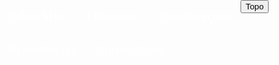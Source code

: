 <!DOCTYPE html>
<html lang="en">
<head>
	<title>Marcos José</title>
	<meta charset="utf-8">
	<meta name="viewport" content="width=device-width, initial-scale=1, shrink-to-fit=no">
	<link href="https://fonts.googleapis.com/css?family=Gentium+Book+Basic|Libre+Baskerville" rel="stylesheet">
	<link rel="stylesheet" href="https://stackpath.bootstrapcdn.com/bootstrap/4.1.1/css/bootstrap.min.css" integrity="sha384-WskhaSGFgHYWDcbwN70/dfYBj47jz9qbsMId/iRN3ewGhXQFZCSftd1LZCfmhktB" crossorigin="anonymous">
	<link rel="stylesheet" type="text/css" href="css.css">
	<link rel="icon" href="media/flaticon/Soul_of_the_Lords.png">
</head>

<body>
	<style>
		body {
	background-image: url("media/img/wallpaper.jpg");
	z-index: 0;
	margin: 0px;
	padding: 0px;
	background-repeat: no-repeat;
	background-position: center;
	background-attachment: fixed;
	background-size: cover;
	overflow-x: hidden;
	
}

#fundoPreto{
	height: 105%;
	background: rgba(61, 61, 61, 0.69);
	margin-top: 50px;
	margin-bottom: 100px;
	position: relative;
	margin-left: auto;
	margin-right: auto;
	border-style: solid;
	border-width: 4px;
	border-color: rgba(200, 164, 109, 0.69);
}

.menu{
  overflow: hidden;
  background-color: rgba(12, 12, 12, 0.75);
}
.menu a{
  float: left;
  display: block;
  color: rgb(255, 255, 255);
  text-align: center;
  padding: 14px 16px;
  text-decoration: none;
  font-size: 1.5em;
  font-family: 'Gentium Book Basic', serif;
}
.menu a:hover{
  background-color: rgb(225, 225, 225);
  color: black;
}
.menu .icon{
  display: none;
}
@media screen and (max-width: 600px) {
  .menu.responsive {position: relative;}
  .menu.responsive .icon {
    position: absolute;
    right: 0;
    top: 0;
  }
  .menu.responsive a{
    float: none;
    display: block;
    text-align: left;
  }
}

#botao{
  display: none;
  position: fixed;
  bottom: 20px;
  right: 30px;
  z-index: 99;
  font-size: 1.3em;
  border: none;
  outline: none;
  background-color: rgba(200, 164, 109, 0.8);
  color: white;
  cursor: pointer;
  padding: 20px 15px 20px 15px;
  border-radius: 4px;
  font-family: 'Gentium Book Basic', serif;
}
#botao:hover{
  background-color: rgba(12, 12, 12, 0.8);
}

#sobreMim{
	margin-bottom: 80px;
}
#objetivos{
	margin-bottom: 80px;
}
#qualificações{
	margin-bottom: 80px;
}
#experiências{
	margin-bottom: 80px;
}

div.titleBox{
	height: 60px;
	width: 400px;
	background: rgba(19, 19, 19, 0.59);
	position: absolute;
	right:50%;
	margin-right:-200px;
	border-style: solid;
	border-width: 3.5px;
	border-color: rgba(200, 164, 109, 0.59);
	text-align: center;
	color: rgb(200, 164, 109);
	font-size: 2.2em;
	font-family: 'Gentium Book Basic', serif;
}
#titleBox1{
	margin-top: 50px;
}
#titleBox2{
	margin-top: 70px;
}
#titleBox3{
	margin-top: 70px;
}
#titleBox4{
	margin-top: 70px;
}
#titleBox5{
	margin-top: 70px;
}

div.whiteSquare{
	height: 520px;
	width: 300px; 	
	background: rgba(230, 230, 230, 0.65);
	border-style: solid;
	border-width: 1%;
	border-color: rgba(200, 164, 109, 0.65);
	margin-left: auto;
	margin-right: auto;
	margin-bottom: 40px;
	text-align: center;
}
#whiteSquare1{
	margin-top: 240px;
	padding-top: 50px;
	font-size: 1.25em;
	font-family: 'Gentium Book Basic', serif;
}
#whiteSquare2{
	margin-top: 280px;
	padding-top: 70px;
}
#whiteSquare3{
	margin-top: 280px;
	padding-top: 70px;
}
#whiteSquare4{
	margin-top: 280px;
	padding-top: 70px;
}

img.logos{
	width: 60px;
	margin-left: 10px;
	margin-right: 10px;
}

div.texto{
	color: rgb(200, 164, 109);
	font-size: 1.15em;
	font-family: 'Gentium Book Basic', serif;
	background: rgba(19, 19, 19, 0.59);
	border-style: solid;
	border-width: 3.5px;
	border-color: rgba(200, 164, 109, 0.59);
}
#textopg1{
	height: 100%;
	width: 720px;
	margin-left: auto;
	margin-right: auto;
	margin-top: 30%;
	padding-top: 50px;
	padding-left: 30px;
	padding-right: 30px;
	padding-bottom: 50px;
	text-align: justify;
}
#coluna1pg2{
	margin-left: auto;
	margin-right: auto;
}
div.coluna1pg2{
	height: 220px;
	min-width: 220px;
	text-align: center;
}
#texto1pg2{
	margin-top: 280px;
	padding-top: 20px;
}
#texto3pg2{
	margin-top: 80px;
	padding-top: 20px;
}
#coluna2pg2{
	margin-left: auto;
	margin-right: auto;
}
div.coluna2pg2{
	height: 220px;
	min-width: 220px;
	padding-top: 20px;
	text-align: center;
	font-size: 1.2em;
}
#texto2pg2{
	margin-top: 280px;
}
#texto4pg2{
	margin-top: 80px;
}
#textopg3{
	margin-top: 390px;
	margin-left: auto;
	margin-right: auto;
	height: 100%;
	width: 800px;
	padding-top: 20px;
	padding-bottom:20px;
	text-align: justify;
	font-size: 1.2em;
}
#textospg4{
	margin-left:auto;
	margin-right: auto;
}
div.textospg4{
	min-height: 70px;
	max-width: 600px;
	padding-top: 18px;
	padding-left: 25px;
	padding-right: 25px;
	text-align: justify;
	font-size: 1.25em;
}
#texto1pg4{
	margin-top: 360px;
}
#texto2pg4{
	margin-top: 75px;
}
#texto3pg4{
	margin-top: 75px;
}
div.colunapg5{
	margin-top: 280px;
	margin-bottom: 100px;
	margin-left:auto;
	margin-right: auto;
	height: 100%;
	max-width: 220px;
	padding-top: 40px;
	padding-bottom: 40px;
	padding-right: 10px;
	text-align: center;
	font-size: 1.3em;
	color: rgb(200, 164, 109);
	font-family: 'Gentium Book Basic', serif;
}

#perfil{
	width: 150px;
	border-style: solid;
	border-width: 1%;
	border-color: rgba(200, 164, 109, 0.65);
}

img.whiteSquare{
	width: 250px;
}
img.imgpg2{
	width: 100px;
}

@media screen and (max-width: 991px) {
	#whiteSquare2{
		margin-top: 80px;
	}
	#whiteSquare4{
		margin-top: 80px;
	}
	#textopg1{
		margin-top: 80px;
	}
	#textopg3{
		margin-top: 80px;
	}
	#texto3pg5{
		margin-top: 80px;
	}
	#texto4pg5{
		margin-top: 80px;
	}
}
@media screen and (max-width: 767px) {
	#texto2pg2{
		margin-top: 80px;
	}
}
@media screen and (max-width: 550px) {
	#texto2pg5{
		margin-top: 80px;
	}
}
@media screen and (max-width: 1999px) and (min-width: 992px) {
	br.extra{
		display: none;
	}
}
@media screen and (max-width: 1200px) {
	br.extra2{
		display: none;
	}
}
@media screen and (max-width: 991px) {
	#extra2{
		display: none;
	}
}
@media screen and (max-width: 991px) and (min-width: 768px) {
	div.colunapg5{
		max-width: 240px;
	}
}
</style>
	<div class="menu" id="menuTopo">
		<a href="#sobreMim" class="active">Sobre Mim</a>
		<a href="#objetivos">Objetivos</a>
		<a href="#qualificações">Qualificações</a>
		<a href="#experiências">Experiências</a>
		<a href="#curiosidades">Curiosidades</a>
		<a href="javascript:void(0);" class="icon" onclick="myFunction()">
	    <i class="fa fa-bars"></i>
		</a>
	</div>
	<button onclick="topFunction()" id="botao">Topo</button>
	<script type="text/javascript">
		window.onscroll = function() {scrollFunction()};

	function scrollFunction() {
		if (document.body.scrollTop > 20 || document.documentElement.scrollTop > 20) {
			document.getElementById("botao").style.display = "block";
		} else {
			document.getElementById("botao").style.display = "none";
		}
	}
	function topFunction() {
		document.body.scrollTop = 0;
		document.documentElement.scrollTop = 0;
	}
	</script>
	<div id="fundoPreto" class="container">
		<section id="sobreMim" class="row">
			<div id="titleBox1" class="titleBox" class="col-md-12">
				Sobre Mim
			</div>
			<div id="whiteSquare1" class="whiteSquare" class="col-sm-12 col-md-5">
				<img id="perfil" src="media/img/foto2.png"><br><br>
				Marcos José Pimentel Salles<br>
				17 anos<br>
				Nasci 12/07/2000<br>
				mjps240@gmail.com<br>
				(37)99985-3023<br>
				<!-- <a href="default.asp">
  <img src="smiley.gif" alt="HTML tutorial" style="width:42px;height:42px;border:0;">
</a> -->
				<a href="https://www.facebook.com/marcosjose.pimentelsalles">
					<img class="logos" src="media/flaticon/facebook.png">
				</a>
				<a href="https://www.instagram.com/dodoreptil/?hl=pt-br">
					<img class="logos" src="media/flaticon/instagram.png">
				</a>
			</div>
			<div id="textopg1" class="col-sm-12 col-md-7 texto">
				Sou Marcos José Pimentel Salles, estou cursando Ciência da Computação na 
				UFLA e sou Trainee da Comp. Júnior. Como quase todos do meu curso, gosto de 
				jogos, animes e séries.
				<br><br>
				Tenho interesse em desenvolver pesquisas na área de inteligência artificial,
				e também em dia me tornar um desenvolvedor de aplicativos e jogos.
			</div>
		</section>
		<section id="objetivos" class="container">
			<div class="row" >
			<div id="titleBox2" class="titleBox">
				Objetivos
			</div>
				<div id="coluna1pg2" class="col-sm-12 col-md-6 col-lg-3">
					<div id="texto1pg2" class="texto coluna1pg2">
						<img class="imgpg2" src="media/flaticon/website.png">
						<br>
						<br class="extra">
						<br class="extra2">
						Entrar pra Comp. Jr., e
						ajudar no que for
						necessário
					</div>
					<div id="texto3pg2" class="texto coluna1pg2">
						<img class="imgpg2" src="media/flaticon/computer.png">
						<br>
						<br id="extra2">
						<br class="extra">
						Me formar como
						programador
					</div>
				</div>
				<div id="coluna2pg2" class="col-sm-12 col-md-6 col-lg-3">
					<div id="texto2pg2" class="texto coluna2pg2">
						<img class="imgpg2" src="media/flaticon/brain.png">
						<br>
						<br class="extra">
						<br class="extra2">
						Ganhar experência para
						que eu possa fazer cada vez
						mais
					</div>
					<div id="texto4pg2" class="texto coluna2pg2">
						<img class="imgpg2" src="media/flaticon/notebook.png">
						<br>
						<br class="extra">
						<br class="extra2">
						Fazer ao menos um
						mangá, uma animação e
						um jogo
					</div>
				</div>
				<div id="whiteSquare2" class="whiteSquare" class="col-sm-12 col-md-6">
					<img class="whiteSquare" src="media/img/bonfire.gif">
				</div>
			</div>
		</section>
		<section id="qualificações" class="row">
			<div id="titleBox3" class="titleBox">
				Qualificações
			</div>
			<div id="whiteSquare3" class="whiteSquare" class="col-sm-12 col-md-12 col-lg-5">
				<img class="whiteSquare2" src="media/img/doll2.gif">
			</div>
			<div id="textopg3" class="col-sm-12 col-md-12 col-lg-7 texto">
				Cursei a primeira metade do Ensino Fundamental II no Colégio Dom
				Belchior, depois me transferi para o Colégio Losango, onde permaneci até a
				conclusão do Ensino Médio
				<br><br>
				Durante o período do início do Ensino Fundamental II até o segundo ano do 
				Ensino Médio, fiz um curso de Inglês no CCAA.
				<br><br>
				Logo após o término do Ensino Médio, eu já me engressei na UFLA, no curso 
				de Ciência da Computação, do qual eu sou calouro.
			</div>
		</section>
		<section id="experiências" class="row">
			<div id="titleBox4" class="titleBox">
				Experiências
			</div>
			<div id="textospg4" class="col-sm-12 col-md-7">
				<div id="texto1pg4" class="texto textospg4">
					Detenho uma razoável experiência com programação em C++
				</div>
				<div id="texto2pg4" class="texto textospg4">
					Tenho um breve conhecimento de Design
				</div>
				<div id="texto3pg4" class="texto textospg4">
					Estou apendendo a programar em HTML/CSS
				</div>
			</div>
			<div id="whiteSquare4" class="whiteSquare" class="col-sm-12 col-md-5">
				<img class="whiteSquare" src="media/img/catarina.gif">
			</div>
		</section>
		<section id="curiosidades" class="row">
			<div id="titleBox5" class="titleBox">
				Curiosidades
			</div>
			<div id="texto1pg5" class="texto colunapg5 col-sm-6 col-md-6 col-lg-3">
				<h4>Jogos favoritos</h4>
				<br><br>
				Skyrim<br><br>
				Dark Souls<br><br>
				Dragon Quest8<br><br>
				Undertale<br><br>
				Paladins
			</div>
			<div id="texto2pg5" class="texto colunapg5 col-sm-6 col-md-6 col-lg-3">
				<h4>Mangás que gosto</h4>
				<br><br>
				Berserk<br><br>
				Fullmetal Alchemist<br><br>
				HunterXHunter<br><br>
				Nanatsu no Taizai<br><br>
				Goblin Slayer
			</div>
			<div id="texto3pg5" class="texto colunapg5 col-sm-6 col-md-6 col-lg-3">
				<h4>Webtoons</h4>
				<br><br>
				Unordinary<br><br>
				Bastard<br><br>
				Tower of God<br><br>
				God of Highschool<br><br>
				Dice
			</div>
			<div id="texto4pg5" class="texto colunapg5 col-sm-6 col-md-6 col-lg-3">
				<h4>Cartoons</h4>
				<br><br>
				Wakfu<br><br>
				Gumball<br><br>
				Adventure Time<br><br>
				Rick and Morty<br><br>
				Bravest Warriors
			</div>
		</section>
	</div>
</body>

</html>
